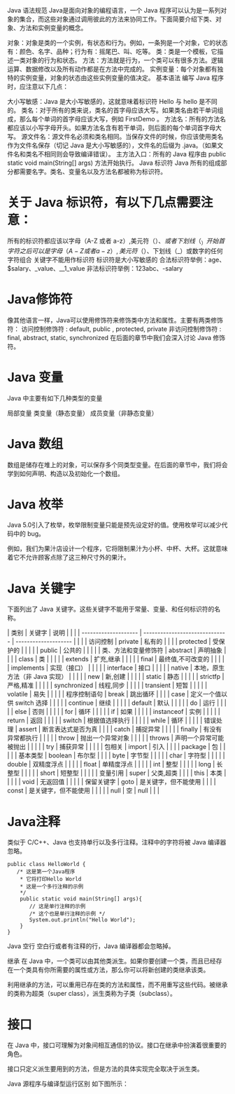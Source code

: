Java 语法规范
Java是面向对象的编程语言，一个 Java 程序可以认为是一系列对象的集合，而这些对象通过调用彼此的方法来协同工作。下面简要介绍下类、对象、方法和实例变量的概念。

对象：对象是类的一个实例，有状态和行为。例如，一条狗是一个对象，它的状态有：颜色、名字、品种；行为有：摇尾巴、叫、吃等。
类：类是一个模板，它描述一类对象的行为和状态。
方法：方法就是行为，一个类可以有很多方法。逻辑运算、数据修改以及所有动作都是在方法中完成的。
实例变量：每个对象都有独特的实例变量，对象的状态由这些实例变量的值决定。
基本语法
编写 Java 程序时，应注意以下几点：

大小写敏感：Java 是大小写敏感的，这就意味着标识符 Hello 与 hello 是不同的。
类名：对于所有的类来说，类名的首字母应该大写。如果类名由若干单词组成，那么每个单词的首字母应该大写，例如 FirstDemo 。
方法名：所有的方法名都应该以小写字母开头。如果方法名含有若干单词，则后面的每个单词首字母大写。
源文件名：源文件名必须和类名相同。当保存文件的时候，你应该使用类名作为文件名保存（切记 Java 是大小写敏感的），文件名的后缀为 .java。（如果文件名和类名不相同则会导致编译错误）。
主方法入口：所有的 Java 程序由 public static void main(String[] args) 方法开始执行。
Java 标识符
Java 所有的组成部分都需要名字。类名、变量名以及方法名都被称为标识符。

# 关于 Java 标识符，有以下几点需要注意：
所有的标识符都应该以字母（A-Z 或者 a-z）,美元符（$）、或者下划线（_）开始
首字符之后可以是字母（A-Z 或者 a-z）,美元符（$）、下划线（_）或数字的任何字符组合
关键字不能用作标识符
标识符是大小写敏感的
合法标识符举例：age、$salary、_value、__1_value
非法标识符举例：123abc、-salary

# Java修饰符
像其他语言一样，Java可以使用修饰符来修饰类中方法和属性。主要有两类修饰符：
访问控制修饰符 : default, public , protected, private
非访问控制修饰符 : final, abstract, static, synchronized
在后面的章节中我们会深入讨论 Java 修饰符。

# Java 变量
Java 中主要有如下几种类型的变量

局部变量
类变量（静态变量）
成员变量（非静态变量）

# Java 数组
数组是储存在堆上的对象，可以保存多个同类型变量。在后面的章节中，我们将会学到如何声明、构造以及初始化一个数组。

# Java 枚举
Java 5.0引入了枚举，枚举限制变量只能是预先设定好的值。使用枚举可以减少代码中的 bug。

例如，我们为果汁店设计一个程序，它将限制果汁为小杯、中杯、大杯。这就意味着它不允许顾客点除了这三种尺寸外的果汁。

# Java 关键字
下面列出了 Java 关键字。这些关键字不能用于常量、变量、和任何标识符的名称。

| 类别               | 关键字                      | 说明               |  |  |
| -------------------- | ------------------------------ | -------------------- |  |  |
| 访问控制         | private                        | 私有的            |  |  |
| protected            | 受保护的                   |                      |  |  |
| public               | 公共的                      |                      |  |  |
| 类、方法和变量修饰符 | abstract                       | 声明抽象         |  |  |
| class                | 类                            |                      |  |  |
| extends              | 扩充,继承                  |                      |  |  |
| final                | 最终值,不可改变的      |                      |  |  |
| implements           | 实现（接口）             |                      |  |  |
| interface            | 接口                         |                      |  |  |
| native               | 本地，原生方法（非 Java 实现） |                      |  |  |
| new                  | 新,创建                     |                      |  |  |
| static               | 静态                         |                      |  |  |
| strictfp             | 严格,精准                  |                      |  |  |
| synchronized         | 线程,同步                  |                      |  |  |
| transient            | 短暂                         |                      |  |  |
| volatile             | 易失                         |                      |  |  |
| 程序控制语句   | break                          | 跳出循环         |  |  |
| case                 | 定义一个值以供 switch 选择 |                      |  |  |
| continue             | 继续                         |                      |  |  |
| default              | 默认                         |                      |  |  |
| do                   | 运行                         |                      |  |  |
| else                 | 否则                         |                      |  |  |
| for                  | 循环                         |                      |  |  |
| if                   | 如果                         |                      |  |  |
| instanceof           | 实例                         |                      |  |  |
| return               | 返回                         |                      |  |  |
| switch               | 根据值选择执行          |                      |  |  |
| while                | 循环                         |                      |  |  |
| 错误处理         | assert                         | 断言表达式是否为真 |  |  |
| catch                | 捕捉异常                   |                      |  |  |
| finally              | 有没有异常都执行       |                      |  |  |
| throw                | 抛出一个异常对象       |                      |  |  |
| throws               | 声明一个异常可能被抛出 |                      |  |  |
| try                  | 捕获异常                   |                      |  |  |
| 包相关            | import                         | 引入               |  |  |
| package              | 包                            |                      |  |  |
| 基本类型         | boolean                        | 布尔型            |  |  |
| byte                 | 字节型                      |                      |  |  |
| char                 | 字符型                      |                      |  |  |
| double               | 双精度浮点                |                      |  |  |
| float                | 单精度浮点                |                      |  |  |
| int                  | 整型                         |                      |  |  |
| long                 | 长整型                      |                      |  |  |
| short                | 短整型                      |                      |  |  |
| 变量引用         | super                          | 父类,超类        |  |  |
| this                 | 本类                         |                      |  |  |
| void                 | 无返回值                   |                      |  |  |
| 保留关键字      | goto                           | 是关键字，但不能使用 |  |  |
| const                | 是关键字，但不能使用 |                      |  |  |
| null                 | 空                            | null                 |  |  |

# Java注释
类似于 C/C++、Java 也支持单行以及多行注释。注释中的字符将被 Java 编译器忽略。

```
public class HelloWorld {
   /* 这是第一个Java程序
    * 它将打印Hello World
    * 这是一个多行注释的示例
    */
    public static void main(String[] args){
       // 这是单行注释的示例
       /* 这个也是单行注释的示例 */
       System.out.println("Hello World");
    }
}
```


Java 空行
空白行或者有注释的行，Java 编译器都会忽略掉。

继承
在 Java 中，一个类可以由其他类派生。如果你要创建一个类，而且已经存在一个类具有你所需要的属性或方法，那么你可以将新创建的类继承该类。

利用继承的方法，可以重用已存在类的方法和属性，而不用重写这些代码。被继承的类称为超类（super class），派生类称为子类（subclass）。

# 接口
在 Java 中，接口可理解为对象间相互通信的协议。接口在继承中扮演着很重要的角色。

接口只定义派生要用到的方法，但是方法的具体实现完全取决于派生类。

Java 源程序与编译型运行区别
如下图所示：
